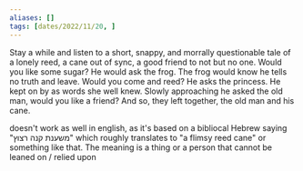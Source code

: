 ```yaml
---
aliases: []
tags: [dates/2022/11/20, ]
---
```

 
Stay a while and listen to a short, snappy, and morrally questionable tale of a lonely reed, a cane out of sync, a good friend to not but no one. Would you like some sugar? He would ask the frog. The frog would know he tells no truth and leave. Would you come and reed? He asks the princess. He kept on by as words she well knew. Slowly approaching he asked the old man, would you like a friend? And so, they left together, the old man and his cane. 

doesn't work as well in english, as it's based on a bibliocal Hebrew saying "משענת קנה רצוץ" which roughly translates to "a flimsy reed cane" or something like that. The meaning is a thing or a person that cannot be leaned on / relied upon